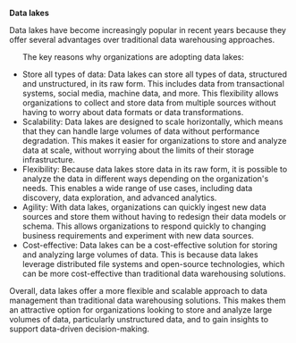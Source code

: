 <b>Data lakes</b><br />

Data lakes have become increasingly popular in recent years because they offer several advantages over traditional data warehousing approaches.<ul>The key reasons why organizations are adopting data lakes:<br />

<li>Store all types of data: Data lakes can store all types of data, structured and unstructured, in its raw form. This includes data from transactional systems, social media, machine data, and more. This flexibility allows organizations to collect and store data from multiple sources without having to worry about data formats or data transformations.</li>

<li>Scalability: Data lakes are designed to scale horizontally, which means that they can handle large volumes of data without performance degradation. This makes it easier for organizations to store and analyze data at scale, without worrying about the limits of their storage infrastructure.</li>

<li>Flexibility: Because data lakes store data in its raw form, it is possible to analyze the data in different ways depending on the organization's needs. This enables a wide range of use cases, including data discovery, data exploration, and advanced analytics.</li>

<li>Agility: With data lakes, organizations can quickly ingest new data sources and store them without having to redesign their data models or schema. This allows organizations to respond quickly to changing business requirements and experiment with new data sources.</li>

<li>Cost-effective: Data lakes can be a cost-effective solution for storing and analyzing large volumes of data. This is because data lakes leverage distributed file systems and open-source technologies, which can be more cost-effective than traditional data warehousing solutions.</li>
</ul>

Overall, data lakes offer a more flexible and scalable approach to data management than traditional data warehousing solutions. This makes them an attractive option for organizations looking to store and analyze large volumes of data, particularly unstructured data, and to gain insights to support data-driven decision-making.